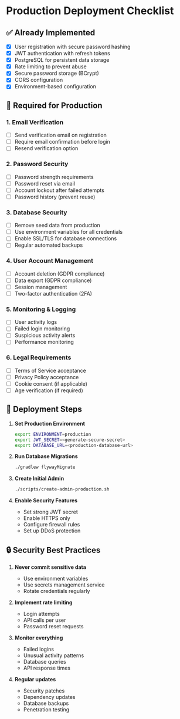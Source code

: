 # Production Deployment Checklist

## ✅ Already Implemented
- [x] User registration with secure password hashing
- [x] JWT authentication with refresh tokens  
- [x] PostgreSQL for persistent data storage
- [x] Rate limiting to prevent abuse
- [x] Secure password storage (BCrypt)
- [x] CORS configuration
- [x] Environment-based configuration

## 🔧 Required for Production

### 1. **Email Verification**
- [ ] Send verification email on registration
- [ ] Require email confirmation before login
- [ ] Resend verification option

### 2. **Password Security**
- [ ] Password strength requirements
- [ ] Password reset via email
- [ ] Account lockout after failed attempts
- [ ] Password history (prevent reuse)

### 3. **Database Security**
- [ ] Remove seed data from production
- [ ] Use environment variables for all credentials
- [ ] Enable SSL/TLS for database connections
- [ ] Regular automated backups

### 4. **User Account Management**
- [ ] Account deletion (GDPR compliance)
- [ ] Data export (GDPR compliance)
- [ ] Session management
- [ ] Two-factor authentication (2FA)

### 5. **Monitoring & Logging**
- [ ] User activity logs
- [ ] Failed login monitoring
- [ ] Suspicious activity alerts
- [ ] Performance monitoring

### 6. **Legal Requirements**
- [ ] Terms of Service acceptance
- [ ] Privacy Policy acceptance
- [ ] Cookie consent (if applicable)
- [ ] Age verification (if required)

## 🚀 Deployment Steps

1. **Set Production Environment**
   ```bash
   export ENVIRONMENT=production
   export JWT_SECRET=<generate-secure-secret>
   export DATABASE_URL=<production-database-url>
   ```

2. **Run Database Migrations**
   ```bash
   ./gradlew flywayMigrate
   ```

3. **Create Initial Admin**
   ```bash
   ./scripts/create-admin-production.sh
   ```

4. **Enable Security Features**
   - Set strong JWT secret
   - Enable HTTPS only
   - Configure firewall rules
   - Set up DDoS protection

## 🔒 Security Best Practices

1. **Never commit sensitive data**
   - Use environment variables
   - Use secrets management service
   - Rotate credentials regularly

2. **Implement rate limiting**
   - Login attempts
   - API calls per user
   - Password reset requests

3. **Monitor everything**
   - Failed logins
   - Unusual activity patterns
   - Database queries
   - API response times

4. **Regular updates**
   - Security patches
   - Dependency updates
   - Database backups
   - Penetration testing